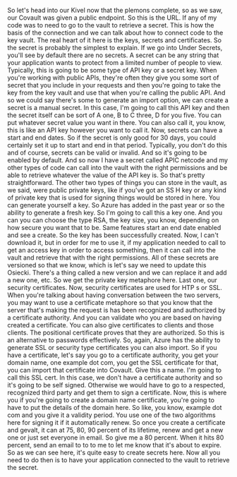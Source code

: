 So let's head into our Kivel now that the plemons complete, so as we saw, our Covault was given a
public endpoint.
So this is the URL.
If any of my code was to need to go to the vault to retrieve a secret.
This is how the basis of the connection and we can talk about how to connect code to the key vault.
The real heart of it here is the keys, secrets and certificates.
So the secret is probably the simplest to explain.
If we go into Under Secrets, you'll see by default there are no secrets.
A secret can be any string that your application wants to protect from a limited number of people to
view.
Typically, this is going to be some type of API key or a secret key.
When you're working with public APIs, they're often they give you some sort of secret that you include
in your requests and then you're going to take the key from the key vault and use that when you're calling
the public API.
And so we could say there's some to generate an import option, we can create a secret is a manual secret.
In this case, I'm going to call this API key and then the secret itself can be sort of A one, B to
C three, D for you five.
You can put whatever secret value you want in there.
You can also call it, you know, this is like an API key however you want to call it.
Now, secrets can have a start and end dates.
So if the secret is only good for 30 days, you could certainly set it up to start and end in that period.
Typically, you don't do this and of course, secrets can be valid or invalid.
And so it's going to be enabled by default.
And so now I have a secret called APIC netcode and my other types of code can call into the vault with
the right permissions and be able to retrieve whatever the value of the API key is.
So that's pretty straightforward.
The other two types of things you can store in the vault, as we said, were public private keys, like
if you've got an SS H key or any kind of private key that is used for signing things would be stored
in here.
You can generate yourself a key.
So Azure has added in the past year or so the ability to generate a fresh key.
So I'm going to call this a key one.
And you can you can choose the type RSA, the key size, you know, depending on how secure you want
that to be.
Same features start an end date enabled and see a create.
So the key has been successfully created.
Now, I can't download it, but in order for me to use it, if my application needed to call to get
an access key in order to access something, then it can call into the vault and retrieve that with
the right permissions.
All of these secrets are versioned so that we know, which is let's say we need to update this Osiecki.
There's a thing called a new version and we can replace it and add a new one, etc. So we get the private
key metaphore here.
Last one, our security certificates.
Now, security certificates are used for HTP s or SSL.
When you're talking about having conversation between the two servers, you may want to use a certificate
metaphore so that you know that the server that's making the request is has been recognized and authorized
by a certificate authority.
And you can validate who you are based on having created a certificate.
You can also give certificates to clients and those clients.
The positional certificate proves that they are authorized.
So this is an alternative to passwords effectively.
So, again, Azure has the ability to generate SSL or security type certificates you can also import.
So if you have a certificate, let's say you go to a certificate authority, you get your domain name,
one example dot com, you get the SSL certificate for that, you can import that certificate into Covault.
Give this a name.
I'm going to call this SSL cert.
In this case, we don't have a certificate authority and so it's going to be self signed.
Otherwise we would have to go to a respected, recognized third party and get them to sign a certificate.
Now, this is where you if you're going to create a domain name certificate, you're going to have to
put the details of the domain here.
So like, you know, example dot com and you give it a validity period.
You use one of the two algorithms here for signing it if it automatically renew.
So once you create a certificate and gevalt, it can at 75, 80, 90 percent of its lifetime, renew
and get a new one or just set everyone in email.
So give me a 80 percent.
When it hits 80 percent, send an email to to to me to let me know that it's about to expire.
So as we can see here, it's quite easy to create secrets here.
Now all you need to do then is to have your application connected to the vault to retrieve the secret.
